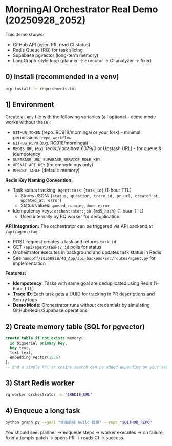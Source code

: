 # MorningAI Orchestrator Real Demo (20250928_2052)

This demo shows:
- GitHub API (open PR, read CI status)
- Redis Queue (RQ) for task slicing
- Supabase pgvector (long-term memory)
- LangGraph-style loop (planner → executor → CI analyzer → fixer)

## 0) Install (recommended in a venv)
```bash
pip install -r requirements.txt
```

## 1) Environment
Create a `.env` file with the following variables (all optional - demo mode works without these):
- `GITHUB_TOKEN` (repo: RC918/morningai or your fork) - minimal permissions: `repo`, `workflow`
- `GITHUB_REPO`  (e.g. RC918/morningai)
- `REDIS_URL`    (e.g. redis://localhost:6379/0 or Upstash URL) - for queue & idempotency
- `SUPABASE_URL`, `SUPABASE_SERVICE_ROLE_KEY`
- `OPENAI_API_KEY` (for embeddings only)
- `MEMORY_TABLE` (default: memory)

**Redis Key Naming Convention:**
- Task status tracking: `agent:task:{task_id}` (1-hour TTL)
  - Stores JSON: `{status, question, trace_id, pr_url, created_at, updated_at, error}`
  - Status values: `queued`, `running`, `done`, `error`
- Idempotency keys: `orchestrator:job:{md5_hash}` (1-hour TTL)
  - Used internally by RQ worker for deduplication

**API Integration:**
The orchestrator can be triggered via API backend at `/api/agent/faq`:
- POST request creates a task and returns `task_id`
- GET `/api/agent/tasks/:id` polls for status
- Orchestrator executes in background and updates task status in Redis
- See `handoff/20250928/40_App/api-backend/src/routes/agent.py` for implementation

**Features:**
- **Idempotency**: Tasks with same goal are deduplicated using Redis (1-hour TTL)
- **Trace ID**: Each task gets a UUID for tracking in PR descriptions and Sentry logs
- **Demo Mode**: Orchestrator runs without credentials by simulating GitHub/Redis/Supabase operations

## 2) Create memory table (SQL for pgvector)
```sql
create table if not exists memory(
  id bigserial primary key,
  key text,
  text text,
  embedding vector(1536)
);
-- and a simple RPC or cosine search can be added depending on your setup.
```

## 3) Start Redis worker
```bash
rq worker orchestrator -u "$REDIS_URL"
```

## 4) Enqueue a long task
```bash
python graph.py --goal "修復前端 build 錯誤" --repo "$GITHUB_REPO"
```

You should see: planner → enqueue steps → worker executes → on failure, fixer attempts patch → opens PR → reads CI → success.
